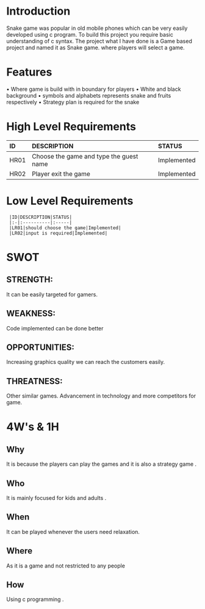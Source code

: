# Introduction
Snake game was popular in old mobile phones which can be very easily developed using c program. To build this project you require basic understanding of c syntax. 
The project what I have done is a Game based project and named it as Snake game. where players will select a game.

# Features
•	Where game is build with in boundary for players
•	White and black background 
•	symbols and alphabets represents snake and fruits respectively
•	Strategy plan is required for the snake

# High Level Requirements
   |ID|DESCRIPTION|STATUS|
   |:-|:----------|:-----|
   |HR01|Choose the game and type the guest name|Implemented|
   |HR02|Player exit the game|Implemented|

# Low Level Requirements
     |ID|DESCRIPTION|STATUS|
     |:-|:----------|:-----|
     |LR01|should choose the game|Implemented|
     |LR02|input is required|Implemented|




# SWOT
## STRENGTH:
It can be easily targeted for gamers.
## WEAKNESS:
Code implemented can be done better 
## OPPORTUNITIES:
 Increasing graphics quality we can reach the customers easily.
## THREATNESS:
 Other similar games.
 Advancement in technology and more competitors for game.

# 4W's & 1H
## Why
It is because the players can play the games and it is also a strategy game . 
## Who
It is mainly focused for kids and adults .
## When
It can be played whenever the users need relaxation.
## Where
As it is a game and not restricted to any people 
## How
Using c programming .
